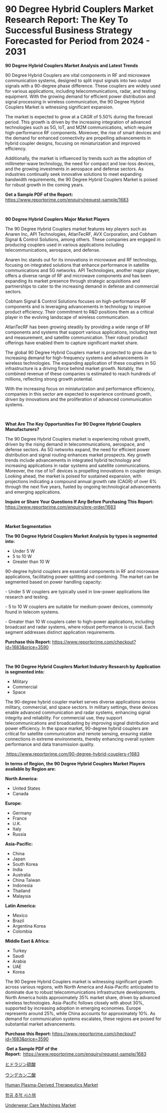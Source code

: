 <p><h1>90 Degree Hybrid Couplers Market Research Report: The Key To Successful Business Strategy Forecasted for Period from 2024 - 2031</h1></p><p><strong>90 Degree Hybrid Couplers Market Analysis and Latest Trends</strong></p>
<p><p>90 Degree Hybrid Couplers are vital components in RF and microwave communication systems, designed to split input signals into two output signals with a 90-degree phase difference. These couplers are widely used for various applications, including telecommunications, radar, and testing equipment. With the growing demand for efficient power distribution and signal processing in wireless communication, the 90 Degree Hybrid Couplers Market is witnessing significant expansion.</p><p>The market is expected to grow at a CAGR of 5.50% during the forecast period. This growth is driven by the increasing integration of advanced technologies such as 5G, IoT, and M2M communications, which require high-performance RF components. Moreover, the rise of smart devices and the demand for enhanced connectivity are propelling advancements in hybrid coupler designs, focusing on miniaturization and improved efficiency.</p><p>Additionally, the market is influenced by trends such as the adoption of millimeter-wave technology, the need for compact and low-loss devices, and the growing investments in aerospace and defense sectors. As industries continually seek innovative solutions to meet expanding bandwidth requirements, the 90 Degree Hybrid Couplers Market is poised for robust growth in the coming years.</p></p>
<p><strong>Get a Sample PDF of the Report:&nbsp;</strong> <a href="https://www.reportprime.com/enquiry/request-sample/1683">https://www.reportprime.com/enquiry/request-sample/1683</a></p>
<p>&nbsp;</p>
<p><strong>90 Degree Hybrid Couplers Major Market Players</strong></p>
<p><p>The 90 Degree Hybrid Couplers market features key players such as Anaren Inc, API Technologies, AtlanTecRF, AVX Corporation, and Cobham Signal & Control Solutions, among others. These companies are engaged in producing couplers used in various applications including telecommunications, aerospace, and defense. </p><p>Anaren Inc stands out for its innovations in microwave and RF technology, focusing on integrated solutions that enhance performance in satellite communications and 5G networks. API Technologies, another major player, offers a diverse range of RF and microwave components and has been expanding its market presence through strategic acquisitions and partnerships to cater to the increasing demand in defense and commercial sectors.</p><p>Cobham Signal & Control Solutions focuses on high-performance RF components and is leveraging advancements in technology to improve product efficiency. Their commitment to R&D positions them as a critical player in the evolving landscape of wireless communication.</p><p>AtlanTecRF has been growing steadily by providing a wide range of RF components and systems that support various applications, including test and measurement, and satellite communication. Their robust product offerings have enabled them to capture significant market share.</p><p>The global 90 Degree Hybrid Couplers market is projected to grow due to increasing demand for high-frequency systems and advancements in wireless technologies. The expanding application of these couplers in 5G infrastructure is a driving force behind market growth. Notably, the combined revenue of these companies is estimated to reach hundreds of millions, reflecting strong growth potential.</p><p>With the increasing focus on miniaturization and performance efficiency, companies in this sector are expected to experience continued growth, driven by innovations and the proliferation of advanced communication systems.</p></p>
<p>&nbsp;</p>
<p><strong>What Are The Key Opportunities For 90 Degree Hybrid Couplers Manufacturers?</strong></p>
<p><p>The 90 Degree Hybrid Couplers market is experiencing robust growth, driven by the rising demand in telecommunications, aerospace, and defense sectors. As 5G networks expand, the need for efficient power distribution and signal routing enhances market prospects. Key growth trends include advancements in integrated hybrid technology and increasing applications in radar systems and satellite communications. Moreover, the rise of IoT devices is propelling innovations in coupler design. Looking ahead, the market is poised for sustained expansion, with projections indicating a compound annual growth rate (CAGR) of over 6% through the next five years, fueled by ongoing technological advancements and emerging applications.</p></p>
<p><strong>Inquire or Share Your Questions If Any Before Purchasing This Report:</strong> <a href="https://www.reportprime.com/enquiry/pre-order/1683">https://www.reportprime.com/enquiry/pre-order/1683</a></p>
<p>&nbsp;</p>
<p><strong>Market Segmentation</strong></p>
<p><strong>The 90 Degree Hybrid Couplers Market Analysis by types is segmented into:</strong></p>
<p><ul><li>Under 5 W</li><li>5 to 10 W</li><li>Greater than 10 W</li></ul></p>
<p><p>90-degree hybrid couplers are essential components in RF and microwave applications, facilitating power splitting and combining. The market can be segmented based on power handling capacity: </p><p>- Under 5 W couplers are typically used in low-power applications like research and testing.</p><p>- 5 to 10 W couplers are suitable for medium-power devices, commonly found in telecom systems.</p><p>- Greater than 10 W couplers cater to high-power applications, including broadcast and radar systems, where robust performance is crucial. Each segment addresses distinct application requirements.</p></p>
<p><strong>Purchase this Report:&nbsp;</strong><a href="https://www.reportprime.com/checkout?id=1683&price=3590">https://www.reportprime.com/checkout?id=1683&price=3590</a></p>
<p>&nbsp;</p>
<p><strong>The 90 Degree Hybrid Couplers Market Industry Research by Application is segmented into:</strong></p>
<p><ul><li>Military</li><li>Commercial</li><li>Space</li></ul></p>
<p><p>The 90-degree hybrid coupler market serves diverse applications across military, commercial, and space sectors. In military settings, these devices enable advanced communication and radar systems, enhancing signal integrity and reliability. For commercial use, they support telecommunications and broadcasting by improving signal distribution and power efficiency. In the space market, 90-degree hybrid couplers are critical for satellite communication and remote sensing, ensuring stable connections in extreme environments, thereby enhancing overall system performance and data transmission quality.</p></p>
<p><a href="https://www.reportprime.com/90-degree-hybrid-couplers-r1683">&nbsp;https://www.reportprime.com/90-degree-hybrid-couplers-r1683</a></p>
<p><strong>In terms of Region, the 90 Degree Hybrid Couplers Market Players available by Region are:</strong></p>
<p>
    <p> <strong> North America: </strong>
        <ul>
            <li>United States</li>
            <li>Canada</li>
        </ul>
        </p> 
    <p> <strong> Europe: </strong>
        <ul>
            <li>Germany</li>
            <li>France</li>
            <li>U.K.</li>
            <li>Italy</li>
            <li>Russia</li>
        </ul>
        </p> 
    <p> <strong> Asia-Pacific: </strong>
        <ul>
            <li>China</li>
            <li>Japan</li>
            <li>South Korea</li>
            <li>India</li>
            <li>Australia</li>
            <li>China Taiwan</li>
            <li>Indonesia</li>
            <li>Thailand</li>
            <li>Malaysia</li>
        </ul>
        </p> 
    <p> <strong> Latin America: </strong>
        <ul>
            <li>Mexico</li>
            <li>Brazil</li>
            <li>Argentina Korea</li>
            <li>Colombia</li>
        </ul>
        </p> 
    <p> <strong> Middle East & Africa: </strong>
        <ul>
            <li>Turkey</li>
            <li>Saudi</li>
            <li>Arabia</li>
            <li>UAE</li>
            <li>Korea</li>
        </ul>
    </p>
    </p>
<p><p>The 90 Degree Hybrid Couplers market is witnessing significant growth across various regions, with North America and Asia-Pacific anticipated to dominate due to robust telecommunications infrastructure developments. North America holds approximately 35% market share, driven by advanced wireless technologies. Asia-Pacific follows closely with about 30%, supported by increasing adoption in emerging economies. Europe represents around 25%, while China accounts for approximately 10%. As demand for communication systems escalates, these regions are poised for substantial market advancements.</p></p>
<p><strong>Purchase this Report: </strong><a href="https://www.reportprime.com/checkout?id=1683&price=3590">https://www.reportprime.com/checkout?id=1683&price=3590</a></p>
<p>&nbsp;<strong>Get a Sample PDF of the Report:&nbsp;&nbsp;</strong><a href="https://www.reportprime.com/enquiry/request-sample/1683">https://www.reportprime.com/enquiry/request-sample/1683</a></p>
<p><strong></strong></p>
<p><p><a href="https://medium.com/@qyzhmeiu47/%E3%83%92%E3%83%89%E3%83%A9%E3%82%B8%E3%83%B3%E7%A1%AB%E9%85%B8%E5%A1%A9%E5%B8%82%E5%A0%B4-%E3%82%B0%E3%83%AD%E3%83%BC%E3%83%90%E3%83%AB%E5%B8%82%E5%A0%B4%E3%81%AE%E6%B4%9E%E5%AF%9F%E3%81%A8%E8%B2%A9%E5%A3%B2%E5%8B%95%E5%90%912024%E5%B9%B4%E3%81%8B%E3%82%892031%E5%B9%B4-1c5981dfcbe0">ヒドラジン硫酸</a></p><p><a href="https://medium.com/@qyzhmeiu47/%E3%82%A6%E3%83%B3%E3%83%87%E3%82%AB%E3%83%B3%E3%82%B8%E3%82%AA%E9%85%B8%E5%B8%82%E5%A0%B4%E3%81%AB%E9%96%A2%E3%81%99%E3%82%8B%E3%82%B0%E3%83%AD%E3%83%BC%E3%83%90%E3%83%AB%E3%81%AA%E8%A6%96%E7%82%B9-%E3%83%88%E3%83%AC%E3%83%B3%E3%83%89%E3%81%A8%E4%BA%88%E6%B8%AC-2024%E5%B9%B4-2031%E5%B9%B4-5fcd5912640c">ウンデカン二酸</a></p><p><a href="https://issuu.com/reportprime-2/docs/human-plasma-derived-therapeutics-m_247f977e16f035">Human Plasma-Derived Therapeutics Market</a></p><p><a href="https://medium.com/@christorpherpfannerstill5436/%ED%95%AD%EA%B3%B5-%EC%B6%94%EC%A0%81-%EC%8B%9C%EC%8A%A4%ED%85%9C-%EC%82%B0%EC%97%85-%EB%B6%84%EC%95%BC-2024%EB%85%84%EB%B6%80%ED%84%B0-2031%EB%85%84%EA%B9%8C%EC%A7%80%EC%9D%98-%EC%8B%A0%EA%B8%B0%EC%88%A0-%EB%B0%8F-%EC%8B%9C%EC%9E%A5-%EC%98%81%ED%96%A5-%EC%98%88%EC%B8%A1-ff04ece2eb88">항공 추적 시스템</a></p><p><a href="https://medium.com/@kair.irfan6/strategic-market-insights-into-the-global-underwear-care-machines-market-2024-2031-afa94f061d8d">Underwear Care Machines Market</a></p></p>